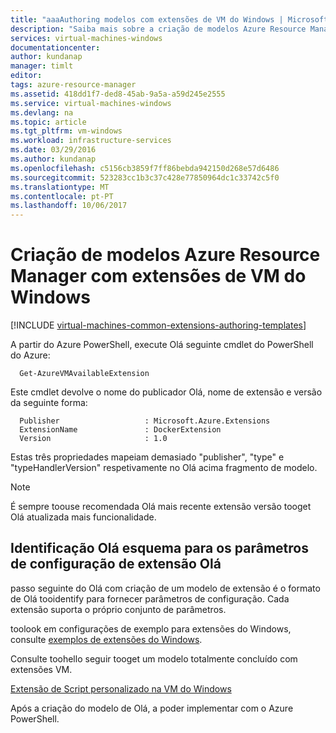 ```yaml
---
title: "aaaAuthoring modelos com extensões de VM do Windows | Microsoft Docs"
description: "Saiba mais sobre a criação de modelos Azure Resource Manager com as extensões para VMs do Windows"
services: virtual-machines-windows
documentationcenter: 
author: kundanap
manager: timlt
editor: 
tags: azure-resource-manager
ms.assetid: 418dd1f7-ded8-45ab-9a5a-a59d245e2555
ms.service: virtual-machines-windows
ms.devlang: na
ms.topic: article
ms.tgt_pltfrm: vm-windows
ms.workload: infrastructure-services
ms.date: 03/29/2016
ms.author: kundanap
ms.openlocfilehash: c5156cb3859f7ff86bebda942150d268e57d6486
ms.sourcegitcommit: 523283cc1b3c37c428e77850964dc1c33742c5f0
ms.translationtype: MT
ms.contentlocale: pt-PT
ms.lasthandoff: 10/06/2017
---
```

# <a name="authoring-azure-resource-manager-templates-with-windows-vm-extensions"></a>Criação de modelos Azure Resource Manager com extensões de VM do Windows
[!INCLUDE [virtual-machines-common-extensions-authoring-templates](../../../includes/virtual-machines-common-extensions-authoring-templates.md)]

A partir do Azure PowerShell, execute Olá seguinte cmdlet do PowerShell do Azure:

      Get-AzureVMAvailableExtension


Este cmdlet devolve o nome do publicador Olá, nome de extensão e versão da seguinte forma:

      Publisher                   : Microsoft.Azure.Extensions  
      ExtensionName               : DockerExtension
      Version                     : 1.0

Estas três propriedades mapeiam demasiado "publisher", "type" e "typeHandlerVersion" respetivamente no Olá acima fragmento de modelo.

> [!NOTE]
> É sempre toouse recomendada Olá mais recente extensão versão tooget Olá atualizada mais funcionalidade.
> 
> 

## <a name="identifying-hello-schema-for-hello-extension-configuration-parameters"></a>Identificação Olá esquema para os parâmetros de configuração de extensão Olá
passo seguinte do Olá com criação de um modelo de extensão é o formato de Olá tooidentify para fornecer parâmetros de configuração. Cada extensão suporta o próprio conjunto de parâmetros.

toolook em configurações de exemplo para extensões do Windows, consulte [exemplos de extensões do Windows](extensions-configuration-samples.md?toc=%2fazure%2fvirtual-machines%2fwindows%2ftoc.json).

Consulte toohello seguir tooget um modelo totalmente concluído com extensões VM.

[Extensão de Script personalizado na VM do Windows](https://github.com/Azure/azure-quickstart-templates/blob/b1908e74259da56a92800cace97350af1f1fc32b/201-list-storage-keys-windows-vm/azuredeploy.json/)

Após a criação do modelo de Olá, a poder implementar com o Azure PowerShell.

